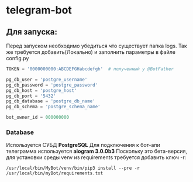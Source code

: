 # telegram-bot
## Для запуска:
Перед запуском необходимо убедиться что существует папка logs.
Так же требуется добавить(Локально) и заполнить параметры в файле config.py
```python
TOKEN = '0000000000:ABCDEFGHabcdefgh'  # полученный у @BotFather

pg_db_user = 'postgre_username'
pg_db_password = 'postgre_password'
pg_db_host = 'postgre_host'
pg_db_port = '5432'
pg_db_database = 'postgre_db_name'
pg_db_schema = 'postgre_schema_name'

bot_owner_id = 000000000

```
### Database
Используется СУБД **PostgreSQL**
Для подключения к бот-апи телеграмма используется __aiogram 3.0.0b3__
Поскольку это бета-версия, для установки среды venv из requirements требуется добавить ключ -r:
```shell
/usr/local/bin/MyBot/venv/bin/pip3 install --pre -r /usr/local/bin/myBot/requirements.txt
```